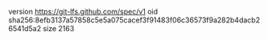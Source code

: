 version https://git-lfs.github.com/spec/v1
oid sha256:8efb3137a57858c5e5a075cacef3f91483f06c36573f9a282b4dacb26541d5a2
size 2163
